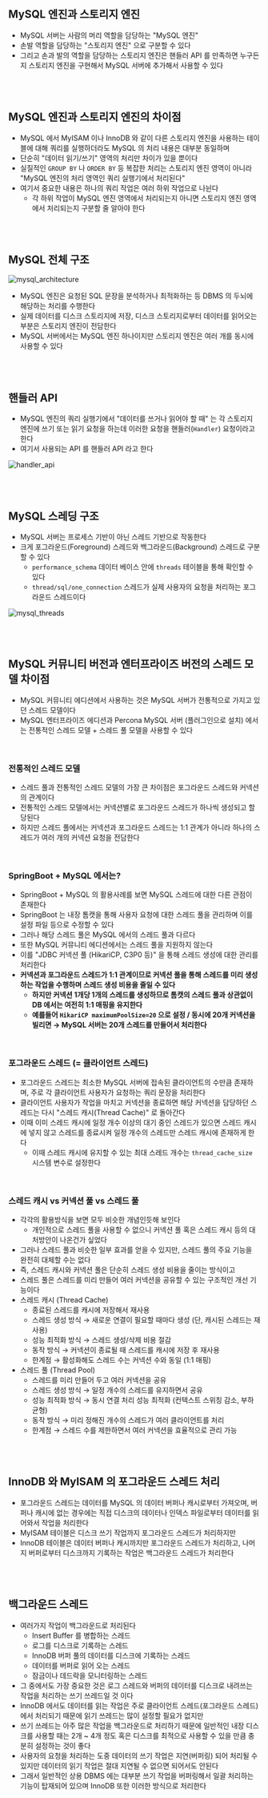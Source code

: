 ## MySQL 엔진과 스토리지 엔진

- MySQL 서버는 사람의 머리 역할을 담당하는 "MySQL 엔진"
- 손발 역할을 담당하는 "스토리지 엔진" 으로 구분할 수 있다
- 그리고 손과 발의 역할을 담당하는 스토리지 엔진은 핸들러 API 를 만족하면 누구든지 스토리지 엔진을 구현해서 MySQL 서버에 추가해서 사용할 수 있다

</br>
</br>

## MySQL 엔진과 스토리지 엔진의 차이점

- MySQL 에서 MyISAM 이나 InnoDB 와 같이 다른 스토리지 엔진을 사용하는 테이블에 대해 쿼리를 실행하더라도 MySQL 의 처리 내용은 대부분 동일하며
- 단순히 "데이터 읽기/쓰기" 영역의 처리만 차이가 있을 뿐이다
- 실질적인 `GROUP BY` 나 `ORDER BY` 등 복잡한 처리는 스토리지 엔진 영역이 아니라 "MySQL 엔진의 처리 영역인 쿼리 실행기에서 처리된다"
- 여기서 중요한 내용은 하나의 쿼리 작업은 여러 하위 작업으로 나뉜다
  - 각 하위 작업이 MySQL 엔진 영역에서 처리되는지 아니면 스토리지 엔진 영역에서 처리되는지 구분할 줄 알아야 한다

</br>
</br>

## MySQL 전체 구조

![mysql_architecture](./img/index-merge-scan.png)

- MySQL 엔진은 요청된 SQL 문장을 분석하거나 최적화하는 등 DBMS 의 두뇌에 해당하는 처리를 수행한다
- 실제 데이터를 디스크 스토리지에 저장, 디스크 스토리지로부터 데이터를 읽어오는 부분은 스토리지 엔진이 전담한다
- MySQL 서버에서는 MySQL 엔진 하나이지만 스토리지 엔진은 여러 개를 동시에 사용할 수 있다

</br>
</br>

## 핸들러 API

- MySQL 엔진의 쿼리 실행기에서 "데이터를 쓰거나 읽어야 할 때" 는 각 스토리지 엔진에 쓰기 또는 읽기 요청을 하는데 이러한 요청을 핸들러(`Handler`) 요청이라고 한다
- 여기서 사용되는 API 를 핸들러 API 라고 한다

![handler_api](./img/handler_api.png)

</br>
</br>

## MySQL 스레딩 구조

- MySQL 서버는 프로세스 기반이 아닌 스레드 기반으로 작동한다
- 크게 포그라운드(Foreground) 스레드와 백그라운드(Background) 스레드로 구분할 수 있다
  - `performance_schema` 데이터 베이스 안에 `threads` 테이블을 통해 확인할 수 있다
  - `thread/sql/one_connection` 스레드가 실제 사용자의 요청을 처리하는 포그라운드 스레드이다

![mysql_threads](./img/mysql_threads.png)

</br>
</br>

## MySQL 커뮤니티 버전과 엔터프라이즈 버전의 스레드 모델 차이점

- MySQL 커뮤니티 에디션에서 사용하는 것은 MySQL 서버가 전통적으로 가지고 있던 스레드 모델이다
- MySQL 엔터프라이즈 에디션과 Percona MySQL 서버 (플러그인으로 설치) 에서는 전통적인 스레드 모델 + 스레드 풀 모델을 사용할 수 있다

</br>

### 전통적인 스레드 모델

- 스레드 풀과 전통적인 스레드 모델의 가장 큰 차이점은 포그라운드 스레드와 커넥션의 관계이다
- 전통적인 스레드 모델에서는 커넥션별로 포그라운드 스레드가 하나씩 생성되고 할당된다
- 하지만 스레드 풀에서는 커넥션과 포그라운드 스레드는 1:1 관계가 아니라 하나의 스레드가 여러 개의 커넥션 요청을 전담한다

</br>

### SpringBoot + MySQL 에서는?

- SpringBoot + MySQL 의 활용사례를 보면 MySQL 스레드에 대한 다른 관점이 존재한다
- SpringBoot 는 내장 톰캣을 통해 사용자 요청에 대한 스레드 풀을 관리하며 이를 설정 파일 등으로 수정할 수 있다
- 그러나 해당 스레드 풀은 MySQL 에서의 스레드 풀과 다르다
- 또한 MySQL 커뮤니티 에디션에서는 스레드 풀을 지원하지 않는다
- 이를 "JDBC 커넥션 풀 (HikariCP, C3P0 등)" 을 통해 스레드 생성에 대한 관리를 처리한다
- **커넥션과 포그라운드 스레드가 1:1 관계이므로 커넥션 풀을 통해 스레드를 미리 생성하는 작업을 수행하며 스레드 생성 비용을 줄일 수 있다**
  - **하지만 커넥션 1개당 1개의 스레드를 생성하므로 톰캣의 스레드 풀과 상관없이 DB 에서는 여전히 1:1 매핑을 유지한다**
  - **예를들어 `HikariCP maximumPoolSize=20` 으로 설정 / 동시에 20개 커넥션을 빌리면 → MySQL 서버는 20개 스레드를 만들어서 처리한다**

</br>

### 포그라운드 스레드 (= 클라이언트 스레드)

- 포그라운드 스레드는 최소한 MySQL 서버에 접속된 클라이언트의 수만큼 존재하며, 주로 각 클라이언트 사용자가 요청하는 쿼리 문장을 처리한다
- 클라이언트 사용자가 작업을 마치고 커넥션을 종료하면 해당 커넥션을 담당하던 스레드는 다시 "스레드 캐시(Thread Cache)" 로 돌아간다
- 이때 이미 스레드 캐시에 일정 개수 이상의 대기 중인 스레드가 있으면 스레드 캐시에 넣지 않고 스레드를 종료시켜 일정 개수의 스레드만 스레드 캐시에 존재하게 한다
  - 이때 스레드 캐시에 유지할 수 있는 최대 스레드 개수는 `thread_cache_size` 시스템 변수로 설정한다

</br>

### 스레드 캐시 vs 커넥션 풀 vs 스레드 풀

- 각각의 활용방식을 보면 모두 비슷한 개념인듯해 보인다
  - 개인적으로 스레드 풀을 사용할 수 없으니 커넥션 풀 혹은 스레드 캐시 등의 대처방안이 나온건가 싶었다
- 그러나 스레드 풀과 비슷한 일부 효과를 얻을 수 있지만, 스레드 풀의 주요 기능을 완전히 대체할 수는 없다
- 즉, 스레드 캐시와 커넥션 풀은 단순히 스레드 생성 비용을 줄이는 방식이고
- 스레드 풀은 스레드를 미리 만들어 여러 커넥션을 공유할 수 있는 구조적인 개선 기능이다
- 스레드 캐시 (Thread Cache)
  - 종료된 스레드를 캐시에 저장해서 재사용
  - 스레드 생성 방식 → 새로운 연결이 필요할 때마다 생성 (단, 캐시된 스레드는 재사용)
  - 성능 최적화 방식 → 스레드 생성/삭제 비용 절감
  - 동작 방식 → 커넥션이 종료될 때 스레드를 캐시에 저장 후 재사용
  - 한계점 → 활성화해도 스레드 수는 커넥션 수와 동일 (1:1 매핑)
- 스레드 풀 (Thread Pool)
  - 스레드를 미리 만들어 두고 여러 커넥션을 공유
  - 스레드 생성 방식 → 일정 개수의 스레드를 유지하면서 공유
  - 성능 최적화 방식 → 동시 연결 처리 성능 최적화 (컨텍스트 스위칭 감소, 부하 균형)
  - 동작 방식 → 미리 정해진 개수의 스레드가 여러 클라이언트를 처리
  - 한계점 → 스레드 수를 제한하면서 여러 커넥션을 효율적으로 관리 가능

</br>
</br>

## InnoDB 와 MyISAM 의 포그라운드 스레드 처리

- 포그라운드 스레드는 데이터를 MySQL 의 데이터 버퍼나 캐시로부터 가져오며, 버퍼나 캐시에 없는 경우에는 직접 디스크의 데이터나 인덱스 파일로부터 데이터를 읽어와서 작업을 처리한다
- MyISAM 테이블은 디스크 쓰기 작업까지 포그라운드 스레드가 처리하지만
- InnoDB 테이블은 데이터 버퍼나 캐시까지만 포그라운드 스레드가 처리하고, 나머지 버퍼로부터 디스크까지 기록하는 작업은 백그라운드 스레드가 처리한다

</br>
</br>

## 백그라운드 스레드

- 여러가지 작업이 백그라운드로 처리된다
  - Insert Buffer 를 병합하는 스레드
  - 로그를 디스크로 기록하는 스레드
  - InnoDB 버퍼 풀의 데이터를 디스크에 기록하는 스레드
  - 데이터를 버퍼로 읽어 오는 스레드
  - 잠금이나 데드락을 모니터링하는 스레드
- 그 중에서도 가장 중요한 것은 로그 스레드와 버퍼의 데이터를 디스크로 내려쓰는 작업을 처리하는 쓰기 쓰레드일 것 이다
- InnoDB 에서도 데이터를 읽는 작업은 주로 클라이언트 스레드(포그라운드 스레드) 에서 처리되기 때문에 읽기 쓰레드는 많이 설정할 필요가 없지만
- 쓰기 쓰레드는 아주 많은 작업을 백그라운드로 처리하기 때문에 일반적인 내장 디스크를 사용할 때는 2개 ~ 4개 정도 혹은 디스크를 최적으로 사용할 수 있을 만큼 충분히 설정하는 것이 좋다
- 사용자의 요청을 처리하는 도중 데이터의 쓰기 작업은 지연(버퍼링) 되어 처리될 수 있지만 데이터의 읽기 작업은 절대 지연될 수 없으면 되어서도 안된다
- 그래서 일반적인 상용 DBMS 에는 대부분 쓰기 작업을 버퍼링해서 일괄 처리하는 기능이 탑재되어 있으며 InnoDB 또한 이러한 방식으로 처리한다
